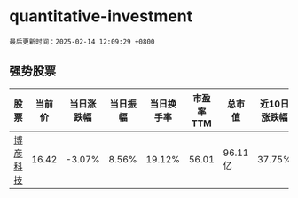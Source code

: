 # quantitative-investment

`最后更新时间：2025-02-14 12:09:29 +0800`

## 强势股票

|股票|当前价|当日涨跌幅|当日振幅|当日换手率|市盈率TTM|总市值|近10日涨跌幅|
|----|----|----|----|----|----|----|----|
|[博彦科技](https://xueqiu.com/S/SZ002649)|16.42|-3.07%|8.56%|19.12%|56.01|96.11亿|37.75%|
